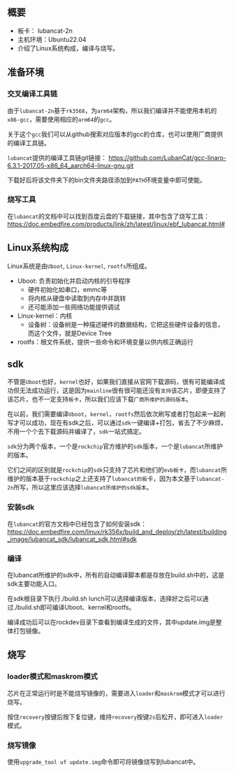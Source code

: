 ## 概要
- 板卡： lubancat-2n
- 主机环境：Ubuntu22.04
- 介绍了Linux系统构成，编译与烧写。

## 准备环境

### 交叉编译工具链

由于`lubancat-2n`基于`rk3568`，为`arm64`架构，所以我们编译并不能使用本机的`x86-gcc`，需要使用相应的`arm64`的`gcc`。

关于这个`gcc`我们可以从github搜索对应版本的gcc的仓库，也可以使用厂商提供的编译工具链。

`lubancat`提供的编译工具链git链接：
https://github.com/LubanCat/gcc-linaro-6.3.1-2017.05-x86_64_aarch64-linux-gnu.git

下载好后将该文件夹下的bin文件夹路径添加到`PATH`环境变量中即可使能。

### 烧写工具

在`lubancat`的文档中可以找到百度云盘的下载链接，其中包含了烧写工具：https://doc.embedfire.com/products/link/zh/latest/linux/ebf_lubancat.html#

## Linux系统构成

Linux系统是由`Uboot`, `Linux-kernel`, `rootfs`所组成。

- Uboot: 负责初始化并启动内核的引导程序
	- 硬件初始化如串口，emmc等
	- 将内核从硬盘中读取到内存中并跳转
	- 还可能添加一些网络功能提供调试
- Linux-kernel：内核
	- 设备树：设备树是一种描述硬件的数据结构，它把这些硬件设备的信息，而这个文件，就是Device Tree
- rootfs：根文件系统，提供一些命令和环境变量以供内核正确运行
	
## sdk
不管是`Uboot`也好，`kernel`也好，如果我们直接从官网下载源码，很有可能编译成功但无法成功运行，这是因为`mainline`很有很可能还没有`支持`该芯片，即便支持了该芯片，也不一定支持`板卡`，所以我们应该下载`厂商所维护的源码版本`。

在以前，我们需要编译`Uboot`，`kernel`，`rootfs`然后依次刷写或者打包起来一起刷写才可以成功，现在有sdk之后，可以通过`sdk`一键编译+打包，省去了不少麻烦，不用一个个去下载源码并编译了，`sdk`一站式搞定。

`sdk`分为两个版本，一个是`rockchip`官方维护的`sdk`版本，一个是`lubancat`所维护的版本。

它们之间的区别就是`rockchip`的`sdk`只支持了芯片和他们的`evb板卡`，而`lubancat`所维护的版本基于`rockchip`之上还支持了`lubancat的板`卡，因为本文基于`lubancat-2n`所写，所以这里应该选择`lubancat所维护的sdk版本`。

### 安装sdk

在`lubancat`的官方文档中已经包含了如何安装sdk：https://doc.embedfire.com/linux/rk356x/build_and_deploy/zh/latest/building_image/lubancat_sdk/lubancat_sdk.html#sdk

### 编译
在lubancat所维护的sdk中，所有的自动编译脚本都是存放在build.sh中的，这是sdk主要功能入口。

在sdk根目录下执行./build.sh lunch可以选择编译版本，选择好之后可以通过./build.sh即可编译Uboot、kernel和rootfs。

编译成功后可以在rockdev目录下查看到编译生成的文件，其中update.img是整体打包镜像。

## 烧写

### loader模式和maskrom模式

芯片在正常运行时是不能烧写镜像的，需要进入`loader`和`maskrom`模式才可以进行烧写。

按住`recovery`按键后按下复位键，维持`recovery`按键`2s`后松开，即可进入`loader`模式。

### 烧写镜像

使用`upgrade_tool uf update.img`命令即可将镜像烧写到lubancat中。


